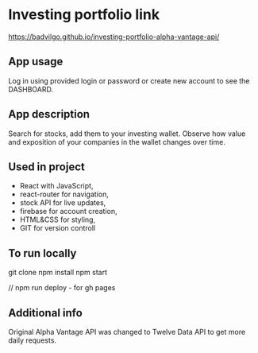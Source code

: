 # Investing portfolio link

https://badvilgo.github.io/investing-portfolio-alpha-vantage-api/

## App usage

Log in using provided login or password or create new account to see the DASHBOARD.

## App description

Search for stocks, add them to your investing wallet. Observe how value and exposition of your companies in the wallet changes over time.

## Used in project

- React with JavaScript,
- react-router for navigation,
- stock API for live updates,
- firebase for account creation,
- HTML&CSS for styling,
- GIT for version controll

## To run locally

git clone
npm install
npm start

// npm run deploy - for gh pages

## Additional info

Original Alpha Vantage API was changed to Twelve Data API to get more daily requests.
